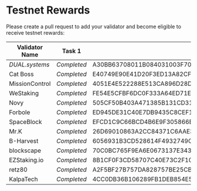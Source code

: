 # Testnet Rewards

Please create a pull request to add your validator and become eligible to receive testnet rewards:

| Validator Name      | Task 1      | Task 2          | Task 3 | Task 4 | Task 5 | Task 6 | Task 7 | Task 8 |
| ------------------- | ----------- | --------------- | ------ | ------ | ------ | ------ | ------ | ------ |
| *DUAL.systems* | *Completed* | A30BB63708011B084031003F7019AD0FC11CE328439F203BF49DD0CC2A319E3F | A365EFBC7043F7C61EDDF7D42A3334699F5F706F3AA0B9C0BFDBC6DCF7AE7FB4 | 825B958B6074C406014ACED18E87D5E6AB135F9E1A95CA064495B5EFDCB21CB0 | DDA798F3AE38B506B61B1885DB314607C3EF136A209DE5D967E3C7B2CB97316A | AD2BC8903827813735F069402DB1247DF8E11BFEC46DA9BC41829684991E4BA6 |        |        |
| Cat Boss      | *Completed* | E40749E90E41D20F3ED13A82CF6A96797712B8B18D09A78B8BED21BCA3E5EF71 | 37958075AC214620DE2998A1E222AF27CDAFA9A6EADCE26F4C39BB4A914F4AAB | 93FFE648C763DD97D7C28084E18E4D202CEE184E771947A776D545ABF1FD7E6C | A526F2914DEE817D4B9DBC90D01087F5DBD943DCE92A0E6696F5585A9F5B9856 | D8F441D146380C71CCBCEA46CBC27035E5E79965AB699B9BE760E5754D8D2D07 |        |        |
| MissionControl | *Completed* | 4051E4E522288E513CA896D28DA4175C1BF1527C1D731932C34111F181DDF8F8 | D12D29009E0ADFD41EAEAEC5ED8E8CBEE3B3176674EF538C7BC9C5600B6B8D72 | 9A0CBA2D1C376A4B0A112D30B0D52317D4030E70CD6C13C557069B20DBDD9D80 | 3402C9F1D6533F89811171AAE5B8A3C0FD3634AEC689A2602D36B851549F65C2 | B288576337041A6E172A6858DDB34683FA13095A650F7CB3E2F6B5DAAFB872CD |        |        |
| WeStaking | *Completed* | FE54E5CFBF6DC0F333A64ED71E136A72F5B91BF9F00BE6038D510C4B4D4DBB1B | 1C6DB9E087ADD3529B93A2F8966880689698A3FC2BECC7DE667A3D2FC3A37D53 | F3E42CAF78B60B190569930E5DECC66DEF99B97D911AC743CC7C28B429613B21 | E33C084F3B81AF7F526997F252CD85D53B8082131D7BE5B2926A28C730851063 | 8A459D83B1032811EF2FDEBCCCFB1AD3B215F621939085114DBC855F255AFD80 |        |        |
| Novy | *Completed* | 505CF50B403A471385B131CD3141EDB303A8DC36F88B10DFA9ED3C2DD28D1F50 | 27E6A05AECA985D90711E14DA471EE9DF314A21D4091852F2D672FCD739B0FBB | AAB598A6498C75435C56F03730C45248337C9F502D9E3849CA1840BD6675D37B | B69BFEE8BC8517BA073BC8A96FCAB235DA94CA0805D9BC56BA51E4C01AA71C3D | 71B3E98B2FC66802B449425DC415509DB409C6CF7A6C00153443620497231F6A |  |   |
| Forbole | *Completed* | ED945DE31C40E7DB9435C8CEF16F6BE819AEF025B3AA35C20E76F3ED77005C0B | 18A975DB3B6B7E47F63C10EB93DF9A2717EBBD2E4493E55787A2C0E1EB6BD949 | 1F3BBA00BBB932FA4F2A9C3566114B5D58732FA114FE6433286DCFBC915F26A9 | 0F695F5CB562638457B7AAA0DC22B9343AE5625B9C2E063E6858A81109B6B33E | 96A574EB253F8162D7C733B8B17DCA6ABCBD375CB7C9F69ADF42ECD1EF61246A |        |        |
| SpaceBlock    | *Completed* | EFCD1C9C66BCD4B6E9F305866E456882D2081CFC02801544FCC433DCC769E0AC | 45D94F40BF7E7BC8C733320C2FCD76702F23017D0BC94A0F10E7AF14897A568E | 60172638571B18A4C3E19E88CA9B1053C01875B6238543EDF5E1C20B2EAAC882 | FA8AE49DBA22812BA16E96D6B450CEEBBE0E13E265C0D86A24095BFD978B695D | 9BD36169883CA59FB2D66918B1320E0990ED8A176D5ADBBCC84FC42A0ABAABD8 |        |        |
| Mr.K | *Completed* | 26D69010863A2CC84371C6AAE382AA39E280AB613B52D1D123345C8A32B6B506 | 13967CE12EE7A6C4EE1A1B51469DCFFF009AEAFC513EA81091AEC82FBDDD8C8B | D24E8E60D4EE054D6AE00C457F2993BEE2E282B1178F3AFBDE7838D020358294 | 7AE84E8432ECA45B0B87ACD694715AC86070DB967A12A0136B0E3BBD6123FDDD | 3EB6569052946F27D164447741D46941E75680FE26E60D7206720FC34D52ABCC |        |        |
| B-Harvest | *Completed* | 6056931B3CD528614F4932749CCF9368DCD834A5A4AE075B513595510784F075 | 8E620E59E9C2FE3C849B5F903BB784D686B62473539392F4DF79D6312C8B9BF8 | A451DE526CF694581E4952C685D4A504915FFD01016B264605A04CA4ED536293 | CE568215B3150358F76233E9160D5134E7516E25CFB04A06AD2509E14C89EDE6 | 48BFF0425E2002AF288B71535A66C0E36E3567C3E86AE9B5F72897C000D6204B |        |        |
| blockscape | *Completed* |  70C0BC765F9EA6E0673137E343E3B0E7EB90A8231A6AFFFD1D727308110702E4 | EF374F498961C57F2440CC659BF3DFDDE01AF7FCE603607AB38EC86030A138C0 | 25F8CFC91F50C4D2F12C21C3D1BF0E054ACD0BC026E775003B448DA7CB230D61 | F933CFAB0A15D087F75E8FE76162531D95860F6879E6C0AE18A55182E8DFA0EF | 9992720468580E45A3E1B3C273C12A0F032813638E352BF6319D2A96BBFD09BF |        |        |
| EZStaking.io | *Completed* | 8B1CF0F3CD58707C40E73C2F10D491E9BF4534B292EFDB671EBDDF6CA04C2EB5 | 8A1F26DE124D13DEA8ED2725BAADAC88B54E752838077EFF82AC461471BEE9F7 | 7268ECE81D7DF44D5F357F3BCEA10D335089EED13E1264A698DD64BDE386F151 | FE85251C844DC3C7CC58E159312DAF21911C0550D9B9F6829A345BEC84871C59 | 988E77FA639B6611958738485B7069E65BD1F5205D95B48C735BDE499ADE7C08 |        |        |
| retz80 | *Completed* | A2F5BF27B757DA828757BE25CB9A9CC409863CE4DA80E0D05D8D4DDC5FE70D4F | 2419D82A785CA53CB1BFC04A762078CD0CEC26A128EE7743FE566AB9A71C57E3 | BC58501AFB9FD1810842FE2E6370CDC701D56D6E89FCDD539DA8F05DD1EC5DFE | FE47ACAEB3D0056088C8BBCF5988FA40E39F78E59BEE1EC34EE9710B19085498 | 755FC6B114F873E808AA9C9752D8BB9330B5E75C6E8F24650D9F492E8E6BDF4C |        |        |
| KalpaTech | *Completed* | 4CC0DB36B106289FB1DEB854E506011B5FEEEEC407F53674DF6ACFFF41E8B61F | 1F3967F700001EFBB35E4DFFADC6957BA975D15BFD34126F567979B55C9CC8D2 | 6A83F669615B0B6BF76F762A95B9C1D87AF0B5FF05A47B76F9729D93A11FB512 | 4EDCC0A005DB469A5910C5A22749100D85B68F6FF2D62AD5D0A7509C3F038F74 | 18D18E048CA053C2ED9FA68B7AEF322D3574A34140D0FC6AB51C34F6EA55D84A |        |        |
